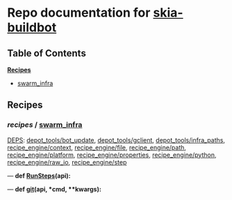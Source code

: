 <!--- AUTOGENERATED BY `./recipes.py test train` -->
# Repo documentation for [skia-buildbot]()
## Table of Contents

**[Recipes](#Recipes)**
  * [swarm_infra](#recipes-swarm_infra)
## Recipes

### *recipes* / [swarm\_infra](/infra/bots/recipes/swarm_infra.py)

[DEPS](/infra/bots/recipes/swarm_infra.py#13): [depot\_tools/bot\_update][depot_tools/recipe_modules/bot_update], [depot\_tools/gclient][depot_tools/recipe_modules/gclient], [depot\_tools/infra\_paths][depot_tools/recipe_modules/infra_paths], [recipe\_engine/context][recipe_engine/recipe_modules/context], [recipe\_engine/file][recipe_engine/recipe_modules/file], [recipe\_engine/path][recipe_engine/recipe_modules/path], [recipe\_engine/platform][recipe_engine/recipe_modules/platform], [recipe\_engine/properties][recipe_engine/recipe_modules/properties], [recipe\_engine/python][recipe_engine/recipe_modules/python], [recipe\_engine/raw\_io][recipe_engine/recipe_modules/raw_io], [recipe\_engine/step][recipe_engine/recipe_modules/step]

&mdash; **def [RunSteps](/infra/bots/recipes/swarm_infra.py#43)(api):**

&mdash; **def [git](/infra/bots/recipes/swarm_infra.py#35)(api, \*cmd, \*\*kwargs):**

[depot_tools/recipe_modules/bot_update]: https://chromium.googlesource.com/chromium/tools/depot_tools.git/+/5b3bf586f36dae1cac8a946f58ae5c7d5b4574c0/recipes/README.recipes.md#recipe_modules-bot_update
[depot_tools/recipe_modules/gclient]: https://chromium.googlesource.com/chromium/tools/depot_tools.git/+/5b3bf586f36dae1cac8a946f58ae5c7d5b4574c0/recipes/README.recipes.md#recipe_modules-gclient
[depot_tools/recipe_modules/infra_paths]: https://chromium.googlesource.com/chromium/tools/depot_tools.git/+/5b3bf586f36dae1cac8a946f58ae5c7d5b4574c0/recipes/README.recipes.md#recipe_modules-infra_paths
[recipe_engine/recipe_modules/context]: https://chromium.googlesource.com/infra/luci/recipes-py.git/+/89a54e079cf02c6696ae6cac9052fa7cada7becc/README.recipes.md#recipe_modules-context
[recipe_engine/recipe_modules/file]: https://chromium.googlesource.com/infra/luci/recipes-py.git/+/89a54e079cf02c6696ae6cac9052fa7cada7becc/README.recipes.md#recipe_modules-file
[recipe_engine/recipe_modules/path]: https://chromium.googlesource.com/infra/luci/recipes-py.git/+/89a54e079cf02c6696ae6cac9052fa7cada7becc/README.recipes.md#recipe_modules-path
[recipe_engine/recipe_modules/platform]: https://chromium.googlesource.com/infra/luci/recipes-py.git/+/89a54e079cf02c6696ae6cac9052fa7cada7becc/README.recipes.md#recipe_modules-platform
[recipe_engine/recipe_modules/properties]: https://chromium.googlesource.com/infra/luci/recipes-py.git/+/89a54e079cf02c6696ae6cac9052fa7cada7becc/README.recipes.md#recipe_modules-properties
[recipe_engine/recipe_modules/python]: https://chromium.googlesource.com/infra/luci/recipes-py.git/+/89a54e079cf02c6696ae6cac9052fa7cada7becc/README.recipes.md#recipe_modules-python
[recipe_engine/recipe_modules/raw_io]: https://chromium.googlesource.com/infra/luci/recipes-py.git/+/89a54e079cf02c6696ae6cac9052fa7cada7becc/README.recipes.md#recipe_modules-raw_io
[recipe_engine/recipe_modules/step]: https://chromium.googlesource.com/infra/luci/recipes-py.git/+/89a54e079cf02c6696ae6cac9052fa7cada7becc/README.recipes.md#recipe_modules-step
